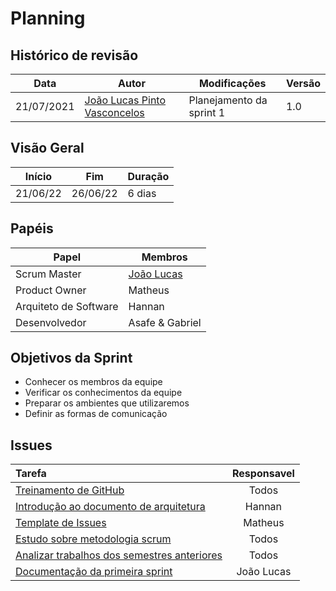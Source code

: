 # Planning

## Histórico de revisão

| Data       | Autor                                        | Modificações                      | Versão |
| ---------- | -------------------------------------------- | --------------------------------- | ------ |
| 21/07/2021 | [João Lucas Pinto Vasconcelos](https://github.com/HacKairos) | Planejamento da sprint 1 | 1.0    |

## Visão Geral

 Início | Fim | Duração
 ------ | --- | -------
 21/06/22 | 26/06/22 | 6 dias

## Papéis

Papel | Membros
----- | -------
Scrum Master | [João Lucas](https://github.com/HacKairos)
Product Owner | Matheus
Arquiteto de Software | Hannan
Desenvolvedor | Asafe & Gabriel

## Objetivos da Sprint

* Conhecer os membros da equipe
* Verificar os conhecimentos da equipe
* Preparar os ambientes que utilizaremos
* Definir as formas de comunicação

## Issues

| Tarefa | Responsavel |
| :------ | :--------: |
| [Treinamento de GitHub](https://github.com/fga-eps-mds/2022-1-Squad6/issues/1) | Todos |
| [Introdução ao documento de arquitetura](https://github.com/fga-eps-mds/2022-1-Squad6/issues/2) | Hannan |
| [Template de Issues](https://github.com/fga-eps-mds/2022-1-Squad6/issues/3) | Matheus |
| [Estudo sobre metodologia scrum](https://github.com/fga-eps-mds/2022-1-Squad6/issues/4) | Todos |
| [Analizar trabalhos dos semestres anteriores](https://github.com/fga-eps-mds/2022-1-Squad6/issues/5) | Todos |
| [Documentação da primeira sprint](https://github.com/fga-eps-mds/Cebraspe-Tracker/issues/6) | João Lucas |